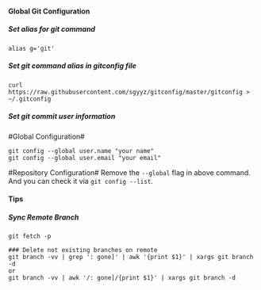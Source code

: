 #### Global Git Configuration
##### Set alias for git command
```
alias g='git'
```

##### Set git command alias in gitconfig file
```
curl https://raw.githubusercontent.com/sgyyz/gitconfig/master/gitconfig > ~/.gitconfig
```

##### Set git commit user information
#Global Configuration#
```
git config --global user.name "your name"
git config --global user.email "your email"
```
#Repository Configuration#
Remove the `--global` flag in above command. And you can check it via `git config --list`.

#### Tips
##### Sync Remote Branch
```
git fetch -p

### Delete not existing branches on remote
git branch -vv | grep ': gone]' | awk '{print $1}' | xargs git branch -d
or
git branch -vv | awk '/: gone]/{print $1}' | xargs git branch -d
```
